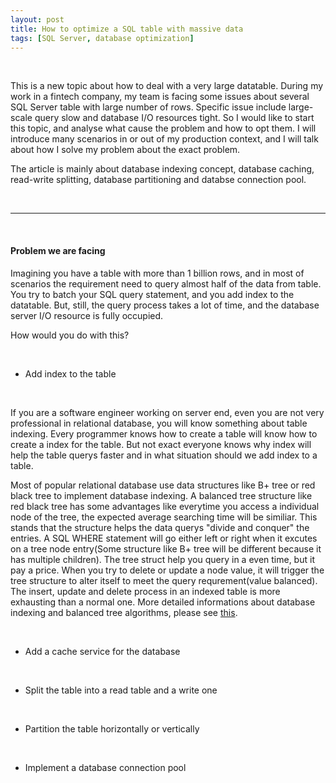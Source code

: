 ```yaml
---
layout: post
title: How to optimize a SQL table with massive data
tags: [SQL Server, database optimization]
---
```



<br/>

This is a new topic about how to deal with a very large datatable. During my work in a fintech company, my team is facing some issues about several SQL Server table with large number of rows. Specific issue include large-scale query slow and database I/O resources tight. So I would like to start this topic, and analyse what cause the problem and how to opt them. I will introduce many scenarios in or out of my production context, and I will talk about how I solve my problem about the exact problem. 

The article is mainly about database indexing concept, database caching, read-write splitting, database partitioning and databse connection pool.

<br/>

***

<br/>

#### Problem we are facing

Imagining you have a table with more than 1 billion rows, and in most of scenarios the requirement need to query almost half of the data from table. You try to batch your SQL query statement, and you add index to the datatable. But, still, the query process takes a lot of time, and the database server I/O resource is fully occupied.

How would you do with this?

<br/>

- Add index to the table

<br/>

If you are a software engineer working on server end, even you are not very professional in relational database, you will know something about table indexing. Every programmer knows how to create a table will know how to create a index for the table. But not exact everyone knows why index will help the table querys faster and in what situation should we add index to a table.

Most of popular relational database use data structures like B+ tree or red black tree to implement database indexing. A balanced tree structure like red black tree has some advantages like everytime you access a individual node of the tree, the expected average searching time will be similiar. This stands that the structure helps the data querys "divide and conquer" the entries. A SQL WHERE statement will go either left or right when it excutes on a tree node entry(Some structure like B+ tree will be different because it has multiple children). The tree struct help you query in a even time, but it pay a price. When you try to delete or update a node value, it will trigger the tree structure to alter itself to meet the query requrement(value balanced). The insert, update and delete process in an indexed table is more exhausting than a normal one. More detailed informations about database indexing and balanced tree algorithms, please see [this](www.google.com).

<br/>

- Add a cache service for the database

<br/>

- Split the table into a read table and a write one

<br/>

- Partition the table horizontally or vertically

<br/>

- Implement a database connection pool

<br/>
